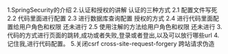 1.SpringSecurity的介绍
2.认证和授权的讲解
    认证的三种方式
        2.1 配置文件写死
        2.2 代码里面进行配置
        2.3 进行数据库查询配置
    授权的方式
        2.4 进行代码里面配置给用户角色和权限 还未进行
        2.5 使用注解的方法给用户角色和权限  还未进行
3.代码的方式进行页面的跳转,成功或者失败,登录或者登出,以及可以放行哪些url
4.记住我,进行代码配置。
5.关闭csrf cross-site-request-forgery  跨站请求伪造